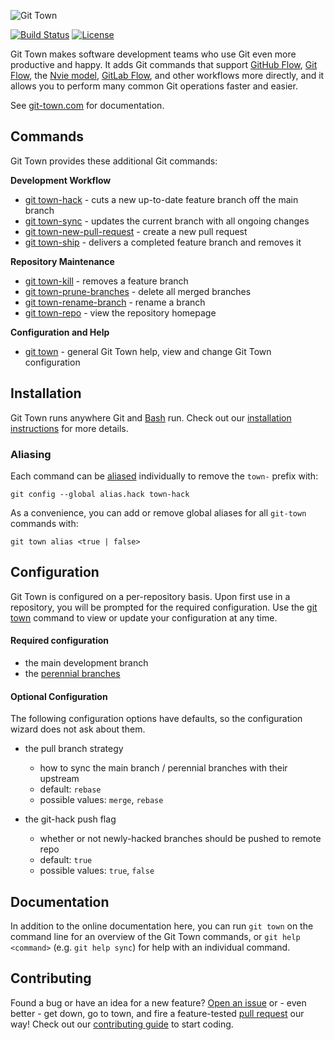 ![Git Town](http://originate.github.io/git-town/documentation/logo-horizontal.svg)

[![Build Status](https://circleci.com/gh/Originate/git-town/tree/master.svg?style=shield)](https://circleci.com/gh/Originate/git-town/tree/master)
[![License](http://img.shields.io/:license-MIT-blue.svg?style=flat)](LICENSE)

Git Town makes software development teams who use Git even more productive and happy.
It adds Git commands that support
[GitHub Flow](http://scottchacon.com/2011/08/31/github-flow.html),
[Git Flow](https://www.atlassian.com/git/tutorials/comparing-workflows/feature-branch-workflow),
the [Nvie model](http://nvie.com/posts/a-successful-git-branching-model),
[GitLab Flow](https://about.gitlab.com/2014/09/29/gitlab-flow/),
and other workflows more directly,
and it allows you to perform many common Git operations faster and easier.

See [git-town.com](http://www.git-town.com) for documentation.


## Commands

Git Town provides these additional Git commands:

__Development Workflow__

* [git town-hack](/documentation/commands/git-town-hack.md) - cuts a new up-to-date feature branch off the main branch
* [git town-sync](/documentation/commands/git-town-sync.md) - updates the current branch with all ongoing changes
* [git town-new-pull-request](/documentation/commands/git-town-new-pull-request.md) - create a new pull request
* [git town-ship](/documentation/commands/git-town-ship.md) - delivers a completed feature branch and removes it


__Repository Maintenance__

* [git town-kill](/documentation/commands/git-town-kill.md) - removes a feature branch
* [git town-prune-branches](/documentation/commands/git-town-prune-branches.md) - delete all merged branches
* [git town-rename-branch](/documentation/commands/git-town-rename-branch.md) - rename a branch
* [git town-repo](/documentation/commands/git-town-repo.md) - view the repository homepage


__Configuration and Help__

* [git town](/documentation/commands/git-town.md) - general Git Town help, view and change Git Town configuration


## Installation

Git Town runs anywhere Git and [Bash](https://www.gnu.org/software/bash/bash.html) run.
Check out our [installation instructions](http://www.git-town.com/install.html) for more details.

### Aliasing

Each command can be [aliased](https://git-scm.com/book/en/v2/Git-Basics-Git-Aliases) individually to remove the `town-` prefix with:
```
git config --global alias.hack town-hack
```

As a convenience, you can add or remove global aliases for all `git-town` commands with:
```
git town alias <true | false>
```

## Configuration

Git Town is configured on a per-repository basis.
Upon first use in a repository, you will be prompted for the required configuration.
Use the [git town](/documentation/commands/git-town.md) command to view or update your configuration at any time.

#### Required configuration

* the main development branch
* the [perennial branches](/documentation/development/branch_hierarchy.md#perennial-branches)

#### Optional Configuration

The following configuration options have defaults, so the configuration wizard does not ask about them.

* the pull branch strategy
  * how to sync the main branch / perennial branches with their upstream
  * default: `rebase`
  * possible values: `merge`, `rebase`

* the git-hack push flag
  * whether or not newly-hacked branches should be pushed to remote repo
  * default: `true`
  * possible values: `true`, `false`


## Documentation

In addition to the online documentation here,
you can run `git town` on the command line for an overview of the Git Town commands,
or `git help <command>` (e.g. `git help sync`) for help with an individual command.


## Contributing

Found a bug or have an idea for a new feature?
[Open an issue](https://github.com/Originate/git-town/issues/new)
or - even better - get down, go to town, and fire a feature-tested
[pull request](https://help.github.com/articles/using-pull-requests/)
our way!
Check out our [contributing guide](/CONTRIBUTING.md) to start coding.
